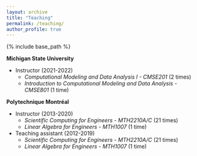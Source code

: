 ```yaml
---
layout: archive
title: "Teaching"
permalink: /teaching/
author_profile: true
---
```


{% include base_path %}

<!-- {% for post in site.teaching reversed %}
  {% include archive-single.html %}
{% endfor %} -->

**Michigan State University**

* Instructor (2021-2022)
  * *Computational Modeling and Data Analysis I - CMSE201* (2 times)
  * *Introduction to Computational Modeling and Data Analysis - CMSE801* (1 time)

**Polytechnique Montréal**
  
* Instructor (2013-2020) 
  * *Scientific Computing for Engineers - MTH2210A/C* (21 times)
  * *Linear Algebra for Engineers - MTH1007* (1 time)        
* Teaching assistant (2012-2019) 
  * *Scientific Computing for Engineers - MTH2210A/C* (21 times)
  * *Linear Algebra for Engineers - MTH1007* (1 time)


